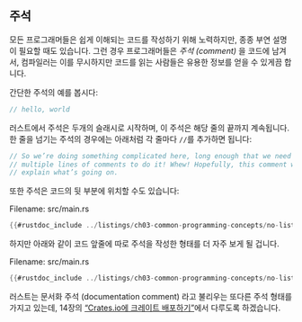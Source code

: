 ## 주석

모든 프로그래머들은 쉽게 이해되는 코드를 작성하기 위해 노력하지만,
종종 부연 설명이 필요할 때도 있습니다. 그런 경우 프로그래머들은
*주석 (comment)* 을 코드에 남겨서, 컴파일러는 이를 무시하지만
코드를 읽는 사람들은 유용한 정보를 얻을 수 있게끔 합니다.

간단한 주석의 예를 봅시다:

```rust
// hello, world
```

러스트에서 주석은 두개의 슬래시로 시작하며,
이 주석은 해당 줄의 끝까지 계속됩니다. 한 줄을 넘기는
주석의 경우에는 아래처럼 각 줄마다 `//`를 추가하면 됩니다:

```rust
// So we’re doing something complicated here, long enough that we need
// multiple lines of comments to do it! Whew! Hopefully, this comment will
// explain what’s going on.
```

또한 주석은 코드의 뒷 부분에 위치할 수도 있습니다:

<span class="filename">Filename: src/main.rs</span>

```rust
{{#rustdoc_include ../listings/ch03-common-programming-concepts/no-listing-24-comments-end-of-line/src/main.rs}}
```

하지만 아래와 같이 코드 앞줄에 따로 주석을 작성한 형태를
더 자주 보게 될 겁니다.

<span class="filename">Filename: src/main.rs</span>

```rust
{{#rustdoc_include ../listings/ch03-common-programming-concepts/no-listing-25-comments-above-line/src/main.rs}}
```

러스트는 문서화 주석 (documentation comment) 라고 불리우는 또다른 주석 형태를
가지고 있는데, 14장의 [“Crates.io에 크레이트 배포하기”][publishing]<!-- ignore -->에서
다루도록 하겠습니다.

[publishing]: ch14-02-publishing-to-crates-io.html
